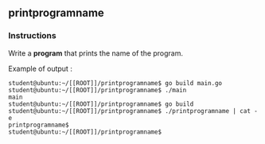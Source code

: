 ## printprogramname

### Instructions

Write a **program** that prints the name of the program.

Example of output :

```console
student@ubuntu:~/[[ROOT]]/printprogramname$ go build main.go
student@ubuntu:~/[[ROOT]]/printprogramname$ ./main
main
student@ubuntu:~/[[ROOT]]/printprogramname$ go build
student@ubuntu:~/[[ROOT]]/printprogramname$ ./printprogramname | cat -e
printprogramname$
student@ubuntu:~/[[ROOT]]/printprogramname$
```
